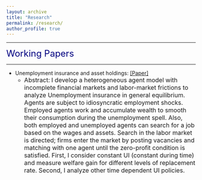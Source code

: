 ```yaml
---
layout: archive
title: "Research"
permalink: /research/
author_profile: true
---
```


---

<font size="5" color="navy">Working Papers</font> 

---

- Unemployment insurance and asset holdings: [[Paper]](https://www.dropbox.com/s/ydvo8m5a5xgl2ut/WS.pdf?dl=0)
  - <font size="3.25">Abstract:</font> <font size="3">I develop a heterogeneous agent model with incomplete financial markets and labor-market frictions to analyze Unemployment insurance in general equilibrium. Agents are subject to idiosyncratic employment shocks. Employed agents work and accumulate wealth to smooth their consumption during the unemployment spell. Also, both employed and unemployed agents can search for a job based on the wages and assets. Search in the labor market is directed; firms enter the market by posting vacancies and matching with one agent until the zero-profit condition is satisfied. First, I consider constant UI (constant during time) and measure welfare gain for different levels of replacement rate. Second, I analyze other time dependent UI policies.
</font>
